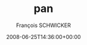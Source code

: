 ---
title: 'pan'
posts: 1
hash: 't947'
author: 'François SCHWICKER'
date: 2008-06-25T14:36:00+00:00
sources:
  - http://forums.tokipona.org/viewtopic.php%3Ft=947.html
---